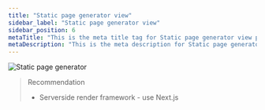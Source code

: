 ```yaml
---
title: "Static page generator view"
sidebar_label: "Static page generator view"
sidebar_position: 6
metaTitle: "This is the meta title tag for Static page generator view page"
metaDescription: "This is the meta description for Static page generator views page"
---
```



![Static page generator](/img/StaticPageGenerator.png)
> Recommendation
> - Serverside render framework - use Next.js
